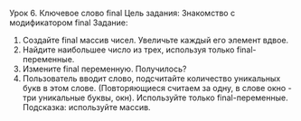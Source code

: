 Урок 6. Ключевое слово final
Цель задания:
Знакомство с модификатором final
Задание:
1. Создайте final массив чисел. Увеличьте каждый его элемент вдвое.
2. Найдите наибольшее число из трех, используя только final-переменные.
3. Измените final переменную. Получилось?
4. Пользователь вводит слово, подсчитайте количество уникальных букв в
этом слове. (Повторяющиеся считаем за одну, в слове окно - три
уникальные буквы, окн). Используйте только final-переменные. Подсказка:
используйте массив.
